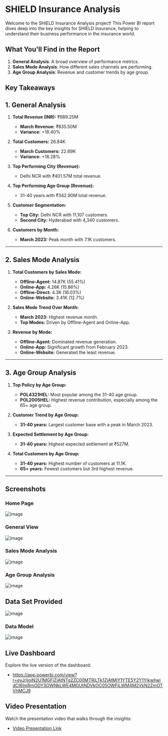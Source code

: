 # SHIELD Insurance Analysis

Welcome to the SHIELD Insurance Analysis project! This Power BI report dives deep into the key insights for SHIELD Insurance, helping to understand their business performance in the insurance world.

## What You'll Find in the Report

1. **General Analysis**: A broad overview of performance metrics.
2. **Sales Mode Analysis**: How different sales channels are performing.
3. **Age Group Analysis**: Revenue and customer trends by age group.

## Key Takeaways

## 1. General Analysis

1. **Total Revenue (INR):** ₹989.25M
   - **March Revenue:** ₹835.50M
   - **Variance:** +18.40%
   
2. **Total Customers:** 26.84K
   - **March Customers:** 22.69K
   - **Variance:** +18.28%

3. **Top Performing City (Revenue):** 
   - Delhi NCR with ₹401.57M total revenue.
   
4. **Top Performing Age Group (Revenue):**
   - 31-40 years with ₹342.90M total revenue.
   
5. **Customer Segmentation:**
   - **Top City:** Delhi NCR with 11,107 customers.
   - **Second City:** Hyderabad with 4,340 customers.

6. **Customers by Month:**
   - **March 2023:** Peak month with 7.1K customers.

---

## 2. Sales Mode Analysis

1. **Total Customers by Sales Mode:**
   - **Offline-Agent:** 14.87K (55.41%)
   - **Online-App:** 4.26K (15.86%)
   - **Offline-Direct:** 4.3K (16.03%)
   - **Online-Website:** 3.41K (12.7%)

2. **Sales Mode Trend Over Month:**
   - **March 2023:** Highest revenue month.
   - **Top Modes:** Driven by Offline-Agent and Online-App.

3. **Revenue by Mode:**
   - **Offline-Agent:** Dominated revenue generation.
   - **Online-App:** Significant growth from February 2023.
   - **Online-Website:** Generated the least revenue.

---

## 3. Age Group Analysis

1. **Top Policy by Age Group:**
   - **POL4321HEL:** Most popular among the 31-40 age group.
   - **POL2005HEL:** Highest revenue contribution, especially among the 65+ age group.

2. **Customer Trend by Age Group:**
   - **31-40 years:** Largest customer base with a peak in March 2023.

3. **Expected Settlement by Age Group:**
   - **31-40 years:** Highest expected settlement at ₹527M.

4. **Total Customers by Age Group:**
   - **31-40 years:** Highest number of customers at 11.1K.
   - **65+ years:** Fewest customers but 3rd highest revenue.

---

## Screenshots
### Home Page
![image](https://github.com/user-attachments/assets/c69b420d-6e2a-49e9-956c-8ef00b1d743c)

### General View
![image](https://github.com/user-attachments/assets/824d4d35-43f5-4c8c-8813-a385d121d8bd)

### Sales Mode Analysis
![image](https://github.com/user-attachments/assets/730041c0-77bc-4de3-86d9-691accaaad5a)

### Age Group Analysis
![image](https://github.com/user-attachments/assets/4b40f038-9826-4d10-97cb-39c214d42529)

## Data Set Provided
![image](https://github.com/user-attachments/assets/21d5956f-db96-45df-ad7e-18fd7d537a33)

### Data Model
![image](https://github.com/user-attachments/assets/0ce22a12-07bc-4a19-bb66-e630d4880339)


## Live Dashboard
Explore the live version of the dashboard:
- https://app.powerbi.com/view?r=eyJrIjoiN2U1MGFiZjAtNTg2ZC00MTRjLTk1ZjAtMjY1YTE5Y2Y1YjkwIiwidCI6ImRmODY3OWNkLWE4MGUtNDVkOC05OWFjLWM4M2VkN2ZmOTVhMCJ9

## Video Presentation
Watch the presentation video that walks through the insights:
- [Video Presentation Link](link_to_video_presentation)
